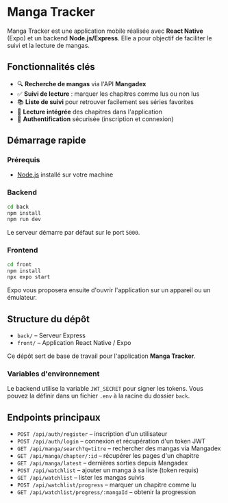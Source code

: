 # Manga Tracker

Manga Tracker est une application mobile réalisée avec **React Native** (Expo) et un backend **Node.js/Express**. Elle a pour objectif de faciliter le suivi et la lecture de mangas.

## Fonctionnalités clés

- 🔍 **Recherche de mangas** via l'API **Mangadex**
- ✅ **Suivi de lecture** : marquer les chapitres comme lus ou non lus
- 📚 **Liste de suivi** pour retrouver facilement ses séries favorites
- 📖 **Lecture intégrée** des chapitres dans l'application
- 🔐 **Authentification** sécurisée (inscription et connexion)

## Démarrage rapide

### Prérequis

- [Node.js](https://nodejs.org/) installé sur votre machine

### Backend

```bash
cd back
npm install
npm run dev
```

Le serveur démarre par défaut sur le port `5000`.

### Frontend

```bash
cd front
npm install
npx expo start
```

Expo vous proposera ensuite d'ouvrir l'application sur un appareil ou un émulateur.

## Structure du dépôt

- `back/` – Serveur Express
- `front/` – Application React Native / Expo

Ce dépôt sert de base de travail pour l'application **Manga Tracker**.

### Variables d'environnement

Le backend utilise la variable `JWT_SECRET` pour signer les tokens. Vous pouvez la définir dans un fichier `.env` à la racine du dossier `back`.

## Endpoints principaux

- `POST /api/auth/register` – inscription d'un utilisateur
- `POST /api/auth/login` – connexion et récupération d'un token JWT
- `GET /api/manga/search?q=titre` – rechercher des mangas via Mangadex
- `GET /api/manga/chapter/:id` – récupérer les pages d'un chapitre
- `GET /api/manga/latest` – dernières sorties depuis Mangadex
- `POST /api/watchlist` – ajouter un manga à sa liste (token requis)
- `GET /api/watchlist` – lister les mangas suivis
- `POST /api/watchlist/progress` – marquer un chapitre comme lu
- `GET /api/watchlist/progress/:mangaId` – obtenir la progression
